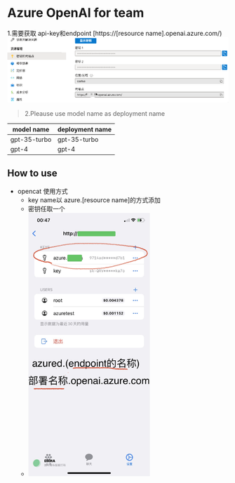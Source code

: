 # Azure OpenAI for team

1.需要获取 api-key和endpoint [https://[resource name].openai.azure.com/)
![](./azure_key%26endpoint.png)

> 2.Pleause use model name as deployment name

| model name | deployment name |
| --- | --- |
|gpt-35-turbo | gpt-35-turbo |
| gpt-4 | gpt-4 |

## How to use
- opencat 使用方式
  - key name以 azure.[resource name]的方式添加
  - 密钥任取一个
  - <img src="./azure_openai_for_team.png" alt="azure_openai_for_team" height="600">